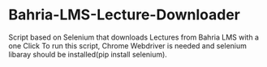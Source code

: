 # Bahria-LMS-Lecture-Downloader
Script based on Selenium that downloads Lectures from Bahria LMS with a one Click
To run this script, Chrome Webdriver is needed and selenium libaray should be installed(pip install selenium).
